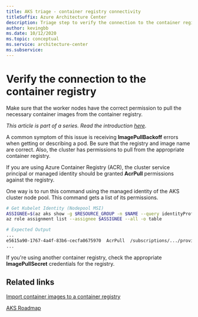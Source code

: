 ```yaml
---
title: AKS triage - container registry connectivity
titleSuffix: Azure Architecture Center
description: Triage step to verify the connection to the container registry.
author: kevingbb
ms.date: 10/12/2020
ms.topic: conceptual
ms.service: architecture-center
ms.subservice:
---
```


# Verify the connection to the container registry

Make sure that the worker nodes have the correct permission to pull the necessary container images from the container registry. 

_This article is part of a series. Read the introduction [here](aks-triage-practices.md)._

A common symptom of this issue is receiving **ImagePullBackoff** errors when getting or describing a pod. Be sure that the registry and image name are correct. Also, the cluster has permissions to pull from the appropriate container registry.

If you are using Azure Container Registry (ACR), the cluster service principal or managed identity should be granted **AcrPull** permissions against the registry.

One way is to run this command using the managed identity of the AKS cluster node pool. This command gets a list of its permissions.

```bash
# Get Kubelet Identity (Nodepool MSI)
ASSIGNEE=$(az aks show -g $RESOURCE_GROUP -n $NAME --query identityProfile.kubeletidentity.clientId -o tsv)
az role assignment list --assignee $ASSIGNEE --all -o table

# Expected Output
...
e5615a90-1767-4a4f-83b6-cecfa0675970  AcrPull  /subscriptions/.../providers/Microsoft.ContainerRegistry/registries/akskhacr
...
```

If you're using another container registry, check the appropriate **ImagePullSecret** credentials for the registry.

## Related links
[Import container images to a container registry](/azure/container-registry/container-registry-import-images)

[AKS Roadmap](https://aka.ms/aks/roadmap)

